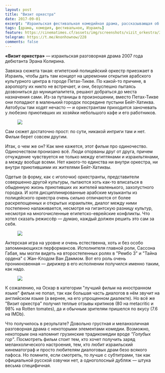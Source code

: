 ```yaml
---
layout: post
title: "Визит оркестра"
date: 2017-09-01
excerpt: "Израильская фестивальная комедийная драма, рассказывающая об египетском оркестре, заблудившимся где-то в Израиле."
tags: [драма, комедия, фестивальное, Израиль]
feature: https://cinematimes.cf/assets/img/screenshots/vizit_orkestra/3.png
telegram: https://t.me/Anonhownow/228
comments: false
---
```

**«Визит оркестра»** — израильская разговорная драма 2007 года дебютанта Эрана Колирина.

Завязка сюжета такая: египетский полицейский оркестр приезжает в Израиль, чтобы дать там концерт на церемонии открытия арабского культурного центра в городе Петах-Тикве. По какой-то причине, в аэропорту их никто не встречает, и они, безуспешно пытаясь дозвониться до муниципалитета, решают добраться до места назначения сами. Из-за путаницы в произношении, вместо Петах-Тикве они попадают в маленький городок посредине пустыни Бейт-Хатиква. Автобусы там ходят нечасто — и оркестрантам приходится заночевать у любезно приютивших их хозяйки небольшого кафе и его работников.

<figure>
		<a href="https://cinematimes.cf/assets/img/vizit_orkestra/3.png"><img src="https://cinematimes.cf/assets/img/screenshots/vizit_orkestra/2.png"></a>
</figure>
Сам сюжет достаточно прост: по сути, никакой интриги там и нет. Фильм берет совсем другим.

Итак, о чем же он? Как мне кажется, этот фильм про одиночество. Одиночеством пронизано всё. Люди оторваны друг от друга, причем отчуждение чувствуется не только между египтянами и израильтянами, а между вообще всеми. Нет какого-то единства ни внутри оркестра, ни внутри приютившими их жителями Бейт-Хатиквы.

Одетые (в форму, как с иголочки) оркестранты, представители совершенно другой культуры, пытаются хоть как-то вписаться в обыденную жизнь приютивших их жителей маленького, захолустного городка. И хотя дисциплинированные арабские музыканты из полицейского оркестра очень сильно отличаются от более раскрепощенных и открытых израильтян, диалог между ними постепенно налаживается, несмотря на гигантскую разницу культур, несмотря на многочисленные египетско-еврейские конфликты. Что хотел сказать режиссёр — думаю, каждый должен решить это сам за себя.

<figure>
		<a href="https://cinematimes.cf/assets/img/vizit_orkestra/3.png"><img src="https://cinematimes.cf/assets/img/screenshots/vizit_orkestra/1.png"></a>
</figure>
Актерская игра на уровне и очень естественна, хоть и без особо запоминающихся перформансов. Исполнителя главной роли, Сассона Габая, мы могли видеть на второстепенных ролях в "Рембо 3" и "Тайна ордена" с Жан-Клодом Ван Даммом. Вот его роль очень проникновенная — дирижер в его исполнении получился именно таким, как надо.


<figure>
		<a href="https://cinematimes.cf/assets/img/vizit_orkestra/3.png"><img src="https://cinematimes.cf/assets/img/screenshots/vizit_orkestra/4.png"></a>
</figure>
К сожалению, на Оскар в категории "лучший фильм на иностранном языке" фильм не попал, так как большая часть диалогов в нём звучит на английском языке (а вернее, на его упрощенном диалекте). Но всё же "Визит оркестра" получил теплые отзывы критиков (80 на metacritic и 98% на Rotten tomates), да и обычным зрителям пришелся по вкусу (7.6 на IMDb).

Что получилось в результате? Довольно грустная и меланхоличная разговорная драма с некоторыми элементами комедии. Возможно, некоторым она напомнит грузинские традикомедии вроде *"Голубых гор"*. Посмотреть фильм стоит тем, кто хочет получить заряд меланхолического настроения, тем, кто любит израильский кинематограф и просто любителям диалоговых драм безо всякого пафоса. Но помните, если смотреть, то лучше с субтитрами, так как официальной русской озвучки нет, а одноголосный дубляж — штука весьма специфичная.
